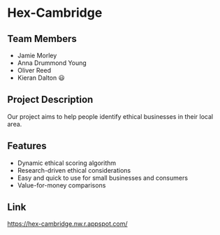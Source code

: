 # Hex-Cambridge

## Team Members
* Jamie Morley
* Anna Drummond Young
* Oliver Reed
* Kieran Dalton :smiley:

## Project Description
Our project aims to help people identify ethical businesses in their local area.

## Features

* Dynamic ethical scoring algorithm
* Research-driven ethical considerations
* Easy and quick to use for small businesses and consumers
* Value-for-money comparisons

## Link
https://hex-cambridge.nw.r.appspot.com/
